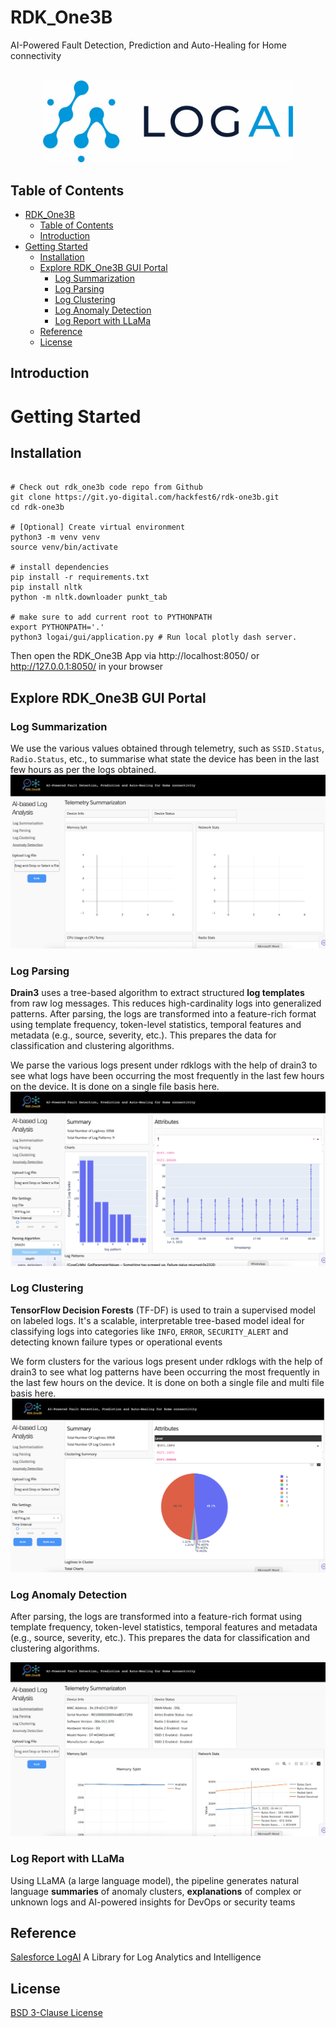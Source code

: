 # RDK_One3B
AI-Powered Fault Detection, Prediction and Auto-Healing for Home connectivity


<p align="center">
    <br>
    <img src="./img/logai_logo.jpg" width="400"/>
    </br>
</p>

## Table of Contents
- [RDK\_One3B](#rdk_one3b)
  - [Table of Contents](#table-of-contents)
  - [Introduction](#introduction)
- [Getting Started](#getting-started)
  - [Installation](#installation)
  - [Explore RDK\_One3B GUI Portal](#explore-rdk_one3b-gui-portal)
    - [Log Summarization](#log-summarization)
    - [Log Parsing](#log-parsing)
    - [Log Clustering](#log-clustering)
    - [Log Anomaly Detection](#log-anomaly-detection)
    - [Log Report with LLaMa](#log-report-with-llama)
  - [Reference](#reference)
  - [License](#license)

## Introduction

# Getting Started
## Installation

```shell

# Check out rdk_one3b code repo from Github
git clone https://git.yo-digital.com/hackfest6/rdk-one3b.git
cd rdk-one3b

# [Optional] Create virtual environment
python3 -m venv venv
source venv/bin/activate

# install dependencies
pip install -r requirements.txt
pip install nltk
python -m nltk.downloader punkt_tab

# make sure to add current root to PYTHONPATH
export PYTHONPATH='.'
python3 logai/gui/application.py # Run local plotly dash server.

```

Then open the RDK_One3B App via http://localhost:8050/ or http://127.0.0.1:8050/ in your browser

## Explore RDK_One3B GUI Portal

### Log Summarization
We use the various values obtained through telemetry, such as `SSID.Status`, `Radio.Status`, etc., to summarise what state the device has been in the last few hours as per the logs obtained.
![landing_page](img/RDK_One3B_LandingPage.png)

### Log Parsing
**Drain3** uses a tree-based algorithm to extract structured **log templates** from raw log messages. This reduces high-cardinality logs into generalized patterns. After parsing, the logs are transformed into a feature-rich format using template frequency, token-level statistics, temporal features and metadata (e.g., source, severity, etc.). This prepares the data for classification and clustering algorithms.    

We parse the various logs present under rdklogs with the help of drain3 to see what logs have been occurring the most frequently in the last few hours on the device. It is done on a single file basis here.
![landing_page](img/RDK_One3B_LogParsing.png)

### Log Clustering
**TensorFlow Decision Forests** (TF-DF) is used to train a supervised model on labeled logs. It's a scalable, interpretable tree-based model ideal for classifying logs into categories like `INFO`, `ERROR`, `SECURITY_ALERT` and detecting known failure types or operational events
 
We form clusters for the various logs present under rdklogs with the help of drain3 to see what log patterns have been occurring the most frequently in the last few hours on the device. It is done on both a single file and multi file basis here.
![landing_page](img/RDK_One3B_LogClustering.png)

### Log Anomaly Detection
After parsing, the logs are transformed into a feature-rich format using template frequency, token-level statistics, temporal features and metadata (e.g., source, severity, etc.). This prepares the data for classification and clustering algorithms.

![landing_page](img/RDK_One3B_LogSummarization.png)

### Log Report with LLaMa
Using LLaMA (a large language model), the pipeline generates natural language **summaries** of anomaly clusters, **explanations** of complex or unknown logs and AI-powered insights for DevOps or security teams

## Reference
 [Salesforce LogAI](https://github.com/salesforce/logai) A Library for Log Analytics and Intelligence
## License
[BSD 3-Clause License](LICENSE.txt)
